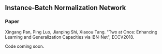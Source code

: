 ## Instance-Batch Normalization Network

### Paper

Xingang Pan, Ping Luo, Jianping Shi, Xiaoou Tang. "Two at Once: Enhancing Learning and Generalization Capacities via IBN-Net", ECCV2018.  

Code coming soon.